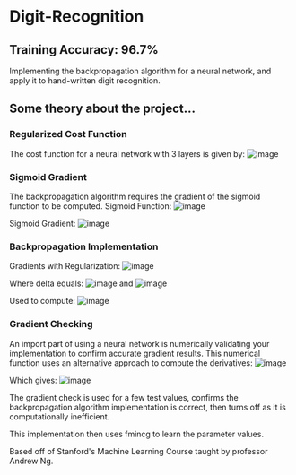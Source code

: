 # Digit-Recognition

## Training Accuracy: 96.7%

Implementing the backpropagation algorithm for a neural network, and apply it to hand-written digit recognition. 

## Some theory about the project...

### Regularized Cost Function
The cost function for a neural network with 3 layers is given by:
![image](https://user-images.githubusercontent.com/41659296/53733136-055f1780-3e4e-11e9-9859-11ecc124bd26.png)

### Sigmoid Gradient
The backpropagation algorithm requires the gradient of the sigmoid function to be computed.
Sigmoid Function:
![image](https://user-images.githubusercontent.com/41659296/53733209-5111c100-3e4e-11e9-872b-da9b87d5c9d2.png)

Sigmoid Gradient:
![image](https://user-images.githubusercontent.com/41659296/53733231-61c23700-3e4e-11e9-9dd1-bc44b8a81eb2.png)

### Backpropagation Implementation
Gradients with Regularization:
![image](https://user-images.githubusercontent.com/41659296/53733447-03e21f00-3e4f-11e9-920c-d1bae40660ff.png)

Where delta equals:
![image](https://user-images.githubusercontent.com/41659296/53733500-283dfb80-3e4f-11e9-8cd3-9bf1825f2e1e.png)
and
![image](https://user-images.githubusercontent.com/41659296/53733537-4572ca00-3e4f-11e9-9459-3ff30cf047d1.png)

Used to compute:
![image](https://user-images.githubusercontent.com/41659296/53733574-60ddd500-3e4f-11e9-85ff-779fc46d6aa1.png)

### Gradient Checking
An import part of using a neural network is numerically validating your implementation to confirm accurate gradient results.
This numerical function uses an alternative approach to compute the derivatives:
![image](https://user-images.githubusercontent.com/41659296/53733706-d649a580-3e4f-11e9-9d82-84c4ce080f63.png)

Which gives:
![image](https://user-images.githubusercontent.com/41659296/53733717-dfd30d80-3e4f-11e9-8751-4d6449888adb.png)

The gradient check is used for a few test values, confirms the backpropagation algorithm implementation is correct, then turns off as it is computationally inefficient.

This implementation then uses fmincg to learn the parameter values.



Based off of Stanford's Machine Learning Course taught by professor Andrew Ng.
